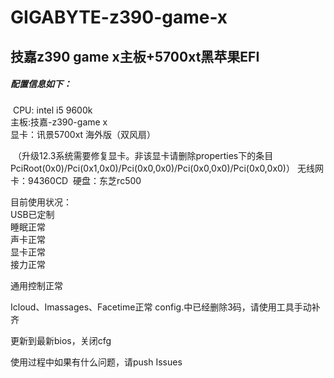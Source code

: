 # GIGABYTE-z390-game-x  
## 技嘉z390 game x主板+5700xt黑苹果EFI  

 

##### 配置信息如下：

​	 CPU: intel i5 9600k  
​	 主板:技嘉-z390-game x  
​	 显卡：讯景5700xt 海外版（双风扇）  

​	（升级12.3系统需要修复显卡。非该显卡请删除properties下的条目			PciRoot(0x0)/Pci(0x1,0x0)/Pci(0x0,0x0)/Pci(0x0,0x0)/Pci(0x0,0x0)）
​	 无线网卡：94360CD 
​	 硬盘：东芝rc500

目前使用状况：  
  USB已定制  
  睡眠正常  
  声卡正常  
  显卡正常  
  接力正常  

  通用控制正常	 

  Icloud、Imassages、Facetime正常 
config.中已经删除3码，请使用工具手动补齐  

更新到最新bios，关闭cfg

使用过程中如果有什么问题，请push Issues 

######  

